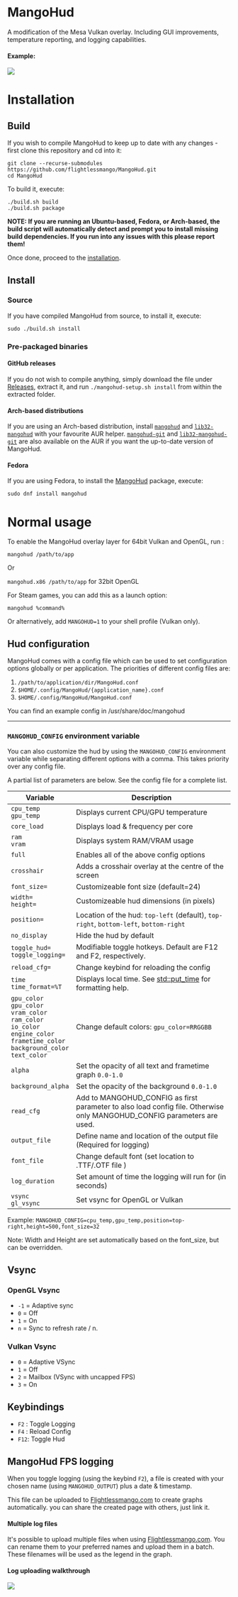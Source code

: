 # MangoHud

A modification of the Mesa Vulkan overlay. Including GUI improvements, temperature reporting, and logging capabilities.

#### Example:
![](assets/overlay_example.gif)

# Installation

## Build

If you wish to compile MangoHud to keep up to date with any changes - first clone this repository and cd into it:

```
git clone --recurse-submodules https://github.com/flightlessmango/MangoHud.git
cd MangoHud
```

To build it, execute:

```
./build.sh build
./build.sh package
```

**NOTE: If you are running an Ubuntu-based, Fedora, or Arch-based, the build script will automatically detect and prompt you to install missing build dependencies. If you run into any issues with this please report them!**

Once done, proceed to the [installation](#source).

## Install

### Source

If you have compiled MangoHud from source, to install it, execute:

```
sudo ./build.sh install
```

### Pre-packaged binaries

#### GitHub releases

If you do not wish to compile anything, simply download the file under [Releases](https://github.com/flightlessmango/MangoHud/releases), extract it, and run `./mangohud-setup.sh install` from within the extracted folder.

#### Arch-based distributions

If you are using an Arch-based distribution, install [`mangohud`](https://aur.archlinux.org/packages/mangohud/) and [`lib32-mangohud`](https://aur.archlinux.org/packages/lib32-mangohud/) with your favourite AUR helper. [`mangohud-git`](https://aur.archlinux.org/packages/mangohud-git/) and [`lib32-mangohud-git`](https://aur.archlinux.org/packages/lib32-mangohud-git/) are also available on the AUR if you want the up-to-date version of MangoHud.

#### Fedora

If you are using Fedora, to install the [MangoHud](https://src.fedoraproject.org/rpms/mangohud) package, execute:

```
sudo dnf install mangohud
```

# Normal usage

To enable the MangoHud overlay layer for 64bit Vulkan and OpenGL, run :

`mangohud /path/to/app`

Or

`mangohud.x86 /path/to/app` for 32bit OpenGL

For Steam games, you can add this as a launch option:

`mangohud %command%`

Or alternatively, add `MANGOHUD=1` to your shell profile (Vulkan only).

## Hud configuration

MangoHud comes with a config file which can be used to set configuration options globally or per application. The priorities of different config files are:

1. `/path/to/application/dir/MangoHud.conf`
2. `$HOME/.config/MangoHud/{application_name}.conf`
3. `$HOME/.config/MangoHud/MangoHud.conf`

You can find an example config in /usr/share/doc/mangohud

---

### `MANGOHUD_CONFIG` environment variable

You can also customize the hud by using the `MANGOHUD_CONFIG` environment variable while separating different options with a comma. This takes priority over any config file.

A partial list of parameters are below. See the config file for a complete list.

| Variable                           | Description                                                                           |
|------------------------------------|---------------------------------------------------------------------------------------|
| `cpu_temp`<br>`gpu_temp`           | Displays current CPU/GPU temperature                                                  |
| `core_load`                        | Displays load & frequency per core                                                    |
| `ram`<br>`vram`                    | Displays system RAM/VRAM usage                                                        |
| `full`                             | Enables all of the above config options                                               |
| `crosshair`                        | Adds a crosshair overlay at the centre of the screen                                  |
| `font_size=`                       | Customizeable font size (default=24)                                                  |
| `width=`<br>`height=`              | Customizeable hud dimensions (in pixels)                                              |
| `position=`                        | Location of the hud: `top-left` (default), `top-right`, `bottom-left`, `bottom-right` |
| `no_display`                       | Hide the hud by default                                                               |
| `toggle_hud=`<br>`toggle_logging=` | Modifiable toggle hotkeys. Default are F12 and F2, respectively.                      |
| `reload_cfg=`                      | Change keybind for reloading the config                                               |
| `time`<br>`time_format=%T`         | Displays local time. See [std::put_time](https://en.cppreference.com/w/cpp/io/manip/put_time) for formatting help. |
| `gpu_color`<br>`gpu_color`<br>`vram_color`<br>`ram_color`<br>`io_color`<br>`engine_color`<br>`frametime_color`<br>`background_color`<br>`text_color`         | Change default colors: `gpu_color=RRGGBB`|
| `alpha`                            | Set the opacity of all text and frametime graph `0.0-1.0`                             |
| `background_alpha`                 | Set the opacity of the background `0.0-1.0`                                           |
| `read_cfg`                         | Add to MANGOHUD_CONFIG as first parameter to also load config file. Otherwise only MANGOHUD_CONFIG parameters are used. |
| `output_file`                      | Define name and location of the output file (Required for logging)                    |
| `font_file`                        | Change default font (set location to .TTF/.OTF file )                                 |
| `log_duration`                     | Set amount of time the logging will run for (in seconds)                              |
| `vsync`<br> `gl_vsync`             | Set vsync for OpenGL or Vulkan                                                        |

Example: `MANGOHUD_CONFIG=cpu_temp,gpu_temp,position=top-right,height=500,font_size=32`

Note: Width and Height are set automatically based on the font_size, but can be overridden.
## Vsync
### OpenGL Vsync
- `-1` = Adaptive sync
- `0`  = Off
- `1`  = On
- `n`  = Sync to refresh rate / n.

### Vulkan Vsync
- `0` = Adaptive VSync
- `1` = Off
- `2` = Mailbox (VSync with uncapped FPS)
- `3` = On


## Keybindings

- `F2` : Toggle Logging
- `F4` : Reload Config
- `F12`: Toggle Hud

## MangoHud FPS logging

When you toggle logging (using the keybind `F2`), a file is created with your chosen name (using `MANGOHUD_OUTPUT`) plus a date & timestamp.

This file can be uploaded to [Flightlessmango.com](https://flightlessmango.com/games/user_benchmarks) to create graphs automatically.
you can share the created page with others, just link it.

#### Multiple log files

It's possible to upload multiple files when using [Flightlessmango.com](https://flightlessmango.com/games/user_benchmarks). You can rename them to your preferred names and upload them in a batch.
These filenames will be used as the legend in the graph.

#### Log uploading walkthrough

![](assets/log_upload_example.gif)
